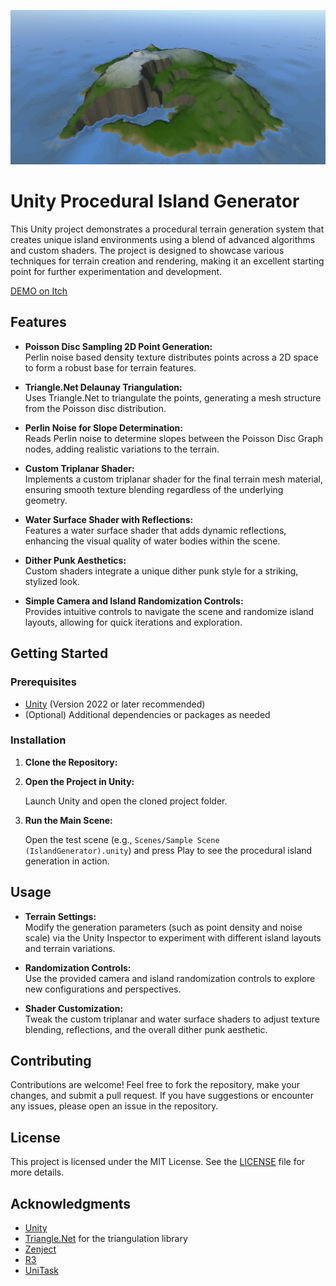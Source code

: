 ![image](https://github.com/MrErdalUral/WorldGenerationTools/blob/main/Screenshots/Screenshot.PNG?raw=true)

# Unity Procedural Island Generator

This Unity project demonstrates a procedural terrain generation system that creates unique island environments using a blend of advanced algorithms and custom shaders. The project is designed to showcase various techniques for terrain creation and rendering, making it an excellent starting point for further experimentation and development.

[DEMO on Itch](https://sagewind-studio.itch.io/island-generator)

## Features

- **Poisson Disc Sampling 2D Point Generation:**  
  Perlin noise based density texture distributes points across a 2D space to form a robust base for terrain features.

- **Triangle.Net Delaunay Triangulation:**  
  Uses Triangle.Net to triangulate the points, generating a mesh structure from the Poisson disc distribution.

- **Perlin Noise for Slope Determination:**  
  Reads Perlin noise to determine slopes between the Poisson Disc Graph nodes, adding realistic variations to the terrain.

- **Custom Triplanar Shader:**  
  Implements a custom triplanar shader for the final terrain mesh material, ensuring smooth texture blending regardless of the underlying geometry.

- **Water Surface Shader with Reflections:**  
  Features a water surface shader that adds dynamic reflections, enhancing the visual quality of water bodies within the scene.

- **Dither Punk Aesthetics:**  
  Custom shaders integrate a unique dither punk style for a striking, stylized look.

- **Simple Camera and Island Randomization Controls:**  
  Provides intuitive controls to navigate the scene and randomize island layouts, allowing for quick iterations and exploration.

## Getting Started

### Prerequisites

- [Unity](https://unity.com/) (Version 2022 or later recommended)
- (Optional) Additional dependencies or packages as needed

### Installation

1. **Clone the Repository:**

2. **Open the Project in Unity:**

   Launch Unity and open the cloned project folder.

3. **Run the Main Scene:**

   Open the test scene (e.g., `Scenes/Sample Scene (IslandGenerator).unity`) and press Play to see the procedural island generation in action.

## Usage

- **Terrain Settings:**  
  Modify the generation parameters (such as point density and noise scale) via the Unity Inspector to experiment with different island layouts and terrain variations.

- **Randomization Controls:**  
  Use the provided camera and island randomization controls to explore new configurations and perspectives.

- **Shader Customization:**  
  Tweak the custom triplanar and water surface shaders to adjust texture blending, reflections, and the overall dither punk aesthetic.

## Contributing

Contributions are welcome! Feel free to fork the repository, make your changes, and submit a pull request. If you have suggestions or encounter any issues, please open an issue in the repository.

## License

This project is licensed under the MIT License. See the [LICENSE](https://github.com/MrErdalUral/WorldGenerationTools/blob/main/LICENSE) file for more details.

## Acknowledgments

- [Unity](https://unity.com/)
- [Triangle.Net](https://triangle.codeplex.com/) for the triangulation library
- [Zenject](https://github.com/modesttree/Zenject)
- [R3](https://github.com/Cysharp/R3)
- [UniTask](https://github.com/Cysharp/UniTask)
